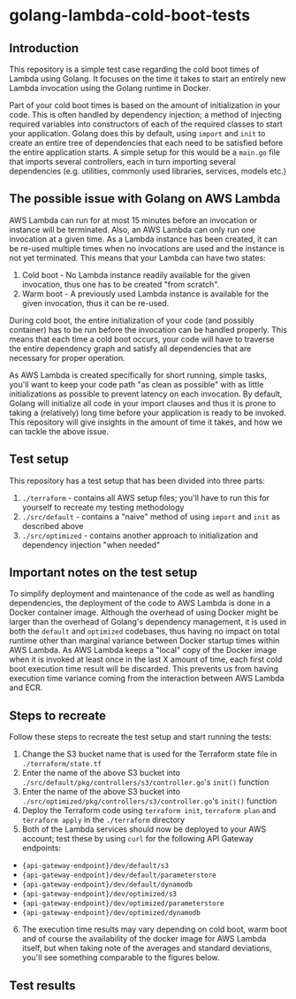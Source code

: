 # golang-lambda-cold-boot-tests

## Introduction
This repository is a simple test case regarding the cold boot times of Lambda using Golang.
It focuses on the time it takes to start an entirely new Lambda invocation using the Golang runtime in Docker.

Part of your cold boot times is based on the amount of initialization in your code. This is often handled by dependency injection; a method of injecting required variables into constructors of each of the required classes to start your application. Golang does this by default, using `import` and `init` to create an entire tree of dependencies that each need to be satisfied before the entire application starts.
A simple setup for this would be a `main.go` file that imports several controllers, each in turn importing several dependencies (e.g. utilities, commonly used libraries, services, models etc.)

## The possible issue with Golang on AWS Lambda
AWS Lambda can run for at most 15 minutes before an invocation or instance will be terminated. Also, an AWS Lambda can only run one invocation at a given time. As a Lambda instance has been created, it can be re-used multiple times when no invocations are used and the instance is not yet terminated. This means that your Lambda can have two states: 
1. Cold boot - No Lambda instance readily available for the given invocation, thus one has to be created "from scratch".
2. Warm boot - A previously used Lambda instance is available for the given invocation, thus it can be re-used.

During cold boot, the entire initialization of your code (and possibly container) has to be run before the invocation can be handled properly. This means that each time a cold boot occurs, your code will have to traverse the entire dependency graph and satisfy all dependencies that are necessary for proper operation.

As AWS Lambda is created specifically for short running, simple tasks, you'll want to keep your code path "as clean as possible" with as little initializations as possible to prevent latency on each invocation. By default, Golang will initialize all code in your import clauses and thus it is prone to taking a (relatively) long time before your application is ready to be invoked.
This repository will give insights in the amount of time it takes, and how we can tackle the above issue.

## Test setup
This repository has a test setup that has been divided into three parts:
1. `./terraform` - contains all AWS setup files; you'll have to run this for yourself to recreate my testing methodology
2. `./src/default` - contains a "naive" method of using `import` and `init` as described above
3. `./src/optimized` - contains another approach to initialization and dependency injection "when needed"

## Important notes on the test setup
To simplify deployment and maintenance of the code as well as handling dependencies, the deployment of the code to AWS Lambda is done in a Docker container image. Although the overhead of using Docker might be larger than the overhead of Golang's dependency management, it is used in both the `default` and `optimized` codebases, thus having no impact on total runtime other than marginal variance between Docker startup times within AWS Lambda.
As AWS Lambda keeps a "local" copy of the Docker image when it is invoked at least once in the last X amount of time, each first cold boot execution time result will be discarded. This prevents us from having execution time variance coming from the interaction between AWS Lambda and ECR.

## Steps to recreate
Follow these steps to recreate the test setup and start running the tests:
1. Change the S3 bucket name that is used for the Terraform state file in `./terraform/state.tf`
2. Enter the name of the above S3 bucket into `./src/default/pkg/controllers/s3/controller.go`'s `init()` function
3. Enter the name of the above S3 bucket into `./src/optimized/pkg/controllers/s3/controller.go`'s `init()` function
4. Deploy the Terraform code using `terraform init`, `terraform plan` and `terraform apply` in the `./terraform` directory
5. Both of the Lambda services should now be deployed to your AWS account; test these by using `curl` for the following API Gateway endpoints:
 - `{api-gateway-endpoint}/dev/default/s3`
 - `{api-gateway-endpoint}/dev/default/parameterstore`
 - `{api-gateway-endpoint}/dev/default/dynamodb`
 - `{api-gateway-endpoint}/dev/optimized/s3`
 - `{api-gateway-endpoint}/dev/optimized/parameterstore`
 - `{api-gateway-endpoint}/dev/optimized/dynamodb`
6. The execution time results may vary depending on cold boot, warm boot and of course the availability of the docker image for AWS Lambda itself, but when taking note of the averages and standard deviations, you'll see something comparable to the figures below.

## Test results
